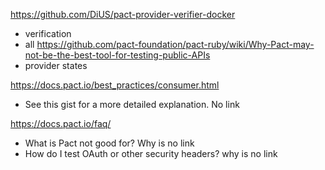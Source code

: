 https://github.com/DiUS/pact-provider-verifier-docker
- verification
- all
https://github.com/pact-foundation/pact-ruby/wiki/Why-Pact-may-not-be-the-best-tool-for-testing-public-APIs
- provider states

https://docs.pact.io/best_practices/consumer.html
- See this gist for a more detailed explanation. No link

https://docs.pact.io/faq/
- What is Pact not good for? Why is no link
- How do I test OAuth or other security headers? why is no link